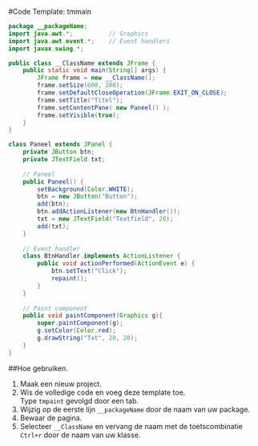 #Code Template: tmmain

````java
package __packageName;
import java.awt.*;          // Graphics
import java.awt.event.*;    // Event handlers
import javax.swing.*;

public class __ClassName extends JFrame {    
    public static void main(String[] args) {
        JFrame frame = new __ClassName();
        frame.setSize(600, 200);
        frame.setDefaultCloseOperation(JFrame.EXIT_ON_CLOSE);
        frame.setTitle("Titel");
        frame.setContentPane( new Paneel() );
        frame.setVisible(true);
    }  
}    

class Paneel extends JPanel {
    private JButton btn;
    private JTextField txt;
    
    // Paneel
    public Paneel() {
        setBackground(Color.WHITE);
        btn = new JButton("Button");
        add(btn);
        btn.addActionListener(new BtnHandler());
        txt = new JTextField("Textfield", 20);
        add(txt);
    }
    
    // Event handler
    class BtnHandler implements ActionListener {
        public void actionPerformed(ActionEvent e) {
            btn.setText("Click");
            repaint();
        }
    }
    
    // Paint component
    public void paintComponent(Graphics g){
        super.paintComponent(g);
        g.setColor(Color.red);
        g.drawString("Txt", 20, 20);
    }
}
````

##Hoe gebruiken.

1. Maak een nieuw project.
2. Wis de volledige code en voeg deze template toe.  
Type `tmpaint` gevolgd door een tab.
3. Wijzig op de eerste lijn  `__packageName` door de naam van uw package.
4. Bewaar de pagina.
5. Selecteer `__ClassName` en vervang de naam met de toetscombinatie `Ctrl+r` door de naam van uw klasse.
